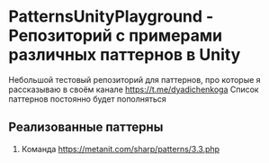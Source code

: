 # PatternsUnityPlayground - Репозиторий с примерами различных паттернов в Unity

Небольшой тестовый репозиторий для паттернов, про которые я рассказываю в своём канале https://t.me/dyadichenkoga 
Список паттернов постоянно будет пополняться

## Реализованные паттерны

1. Команда https://metanit.com/sharp/patterns/3.3.php
